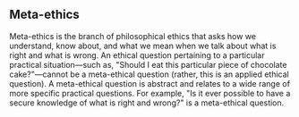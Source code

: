 ## Meta-ethics


Meta-ethics is the branch of philosophical ethics that asks how we understand, know about, and what we mean when we talk about what is right and what is wrong. An ethical question pertaining to a particular practical situation—such as, "Should I eat this particular piece of chocolate cake?"—cannot be a meta-ethical question (rather, this is an applied ethical question). A meta-ethical question is abstract and relates to a wide range of more specific practical questions. For example, "Is it ever possible to have a secure knowledge of what is right and wrong?" is a meta-ethical question.